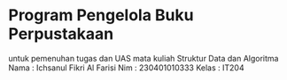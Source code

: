 # Program Pengelola Buku Perpustakaan
untuk pemenuhan tugas dan UAS mata kuliah Struktur Data dan Algoritma
Nama   : Ichsanul Fikri Al Farisi
Nim    : 230401010333 
Kelas  : IT204
